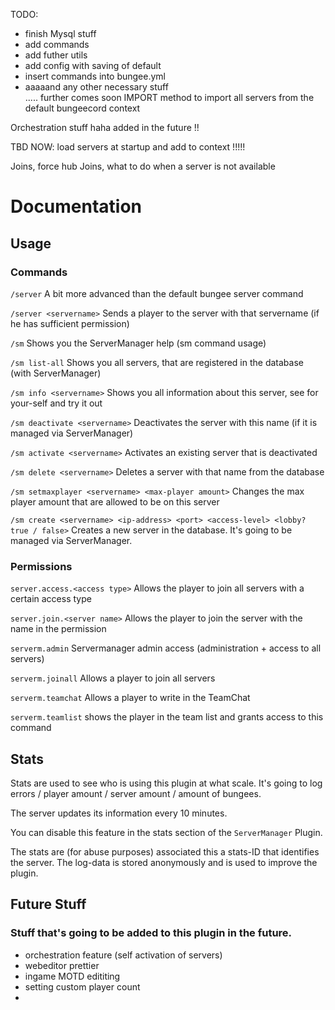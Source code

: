 TODO:
- finish Mysql stuff
- add commands
- add futher utils
- add config with saving of default
- insert commands into bungee.yml
- aaaaand any other necessary stuff \
..... further comes soon 
IMPORT method to import all servers from the default bungeecord context
  
Orchestration stuff haha added in the future !!

TBD NOW: load servers at startup and add to context !!!!!

Joins, force hub
Joins, what to do when a server is not available


# Documentation

## Usage

### Commands

`/server` A bit more advanced than the default bungee server command 

`/server <servername>` Sends a player to the server with that servername (if he has sufficient permission)

`/sm` Shows you the ServerManager help (sm command usage)

`/sm list-all` Shows you all servers, that are registered in the database (with ServerManager)

`/sm info <servername>` Shows you all information about this server, see for your-self and try it out

`/sm deactivate <servername>` Deactivates the server with this name (if it is managed via ServerManager)

`/sm activate <servername>` Activates an existing server that is deactivated

`/sm delete <servername>` Deletes a server with that name from the database

`/sm setmaxplayer <servername> <max-player amount>` Changes the max player amount that are allowed to be on this server

`/sm create <servername> <ip-address> <port> <access-level> <lobby? true / false>` Creates a new server in the database. 
It's going to be managed via ServerManager.

### Permissions

`server.access.<access type>` Allows the player to join all servers with a certain access type

`server.join.<server name>` Allows the player to join the server with the name in the permission

`serverm.admin` Servermanager admin access (administration + access to all servers)

`serverm.joinall` Allows a player to join all servers

`serverm.teamchat` Allows a player to write in the TeamChat

`serverm.teamlist` shows the player in the team list and grants access to this command


## Stats

Stats are used to see who is using this plugin at what scale. It's going to log errors / player amount / server amount / amount of bungees.

The server updates its information every 10 minutes. 

You can disable this feature in the stats section of the `ServerManager` Plugin.

The stats are (for abuse purposes) associated this a stats-ID that identifies the server. The log-data is stored 
anonymously and is used to improve the plugin. 

## Future Stuff 

### Stuff that's going to be added to this plugin in the future.

- orchestration feature (self activation of servers)
- webeditor prettier
- ingame MOTD edititing
- setting custom player count
- 



